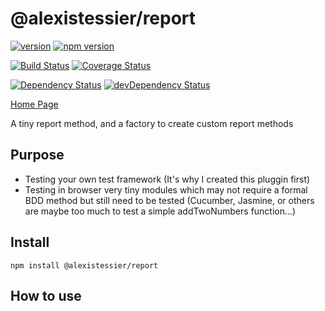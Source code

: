@alexistessier/report
================

[![version](https://img.shields.io/badge/version-0.0.1-blue.svg)](https://github.com/AlexisTessier/report#readme)
[![npm version](https://badge.fury.io/js/%40alexistessier%2Freport.svg)](https://badge.fury.io/js/%40alexistessier%2Freport)

[![Build Status](https://travis-ci.org/AlexisTessier/@alexistessier/report.svg?branch=master)](https://travis-ci.org/AlexisTessier/@alexistessier/report)
[![Coverage Status](https://coveralls.io/repos/AlexisTessier/@alexistessier/report/badge.svg?branch=master&service=github)](https://coveralls.io/github/AlexisTessier/@alexistessier/report?branch=master)

[![Dependency Status](https://david-dm.org/AlexisTessier/report.svg)](https://david-dm.org/AlexisTessier/report)
[![devDependency Status](https://david-dm.org/AlexisTessier/report/dev-status.svg)](https://david-dm.org/AlexisTessier/report#info=devDependencies)

[Home Page](https://github.com/AlexisTessier/report#readme)

A tiny report method, and a factory to create custom report methods

Purpose
-------

- Testing your own test framework (It's why I created this pluggin first)
- Testing in browser very tiny modules which may not require a formal BDD method but still need to be tested (Cucumber, Jasmine, or others are maybe too much to test a simple addTwoNumbers function...)

Install
-------

```
npm install @alexistessier/report
```

How to use
----------

```javascript


```